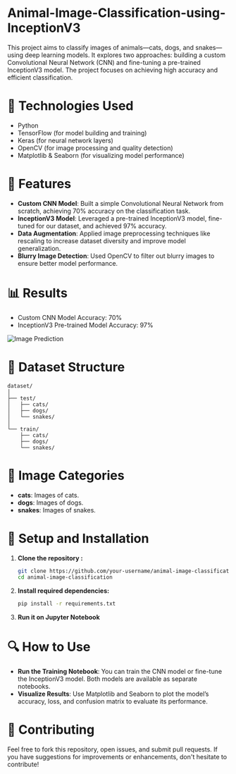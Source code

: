 # Animal-Image-Classification-using-InceptionV3

This project aims to classify images of animals—cats, dogs, and snakes—using deep learning models. It explores two approaches: building a custom Convolutional Neural Network (CNN) and fine-tuning a pre-trained InceptionV3 model. The project focuses on achieving high accuracy and efficient classification.

# 🧠 Technologies Used
- Python
- TensorFlow (for model building and training)
- Keras (for neural network layers)
- OpenCV (for image processing and quality detection)
- Matplotlib & Seaborn (for visualizing model performance)

# 🔧 Features
- **Custom CNN Model**: Built a simple Convolutional Neural Network from scratch, achieving 70% accuracy on the classification task.
- **InceptionV3 Model**: Leveraged a pre-trained InceptionV3 model, fine-tuned for our dataset, and achieved 97% accuracy.
- **Data Augmentation**: Applied image preprocessing techniques like rescaling to increase dataset diversity and improve model generalization.
- **Blurry Image Detection**: Used OpenCV to filter out blurry images to ensure better model performance.

# 📊 Results
- Custom CNN Model Accuracy: 70%
- InceptionV3 Pre-trained Model Accuracy: 97%

![Image Prediction](output.png)

# 📂 Dataset Structure
```
dataset/
│
├── test/
│   ├── cats/
│   ├── dogs/
│   └── snakes/
│
└── train/
    ├── cats/
    ├── dogs/
    └── snakes/
```

# 📸 Image Categories
- __cats__: Images of cats.
- __dogs__: Images of dogs.
- __snakes__: Images of snakes.

# 🏁 Setup and Installation
1. **Clone the repository :**
   ```bash
   git clone https://github.com/your-username/animal-image-classification.git
   cd animal-image-classification

2. **Install required dependencies:**
   ```bash
   pip install -r requirements.txt

3. **Run it on Jupyter Notebook**

# 🔍 How to Use
- **Run the Training Notebook**: You can train the CNN model or fine-tune the InceptionV3 model. Both models are available as separate notebooks.
- **Visualize Results**: Use Matplotlib and Seaborn to plot the model’s accuracy, loss, and confusion matrix to evaluate its performance.

# 💬 Contributing
Feel free to fork this repository, open issues, and submit pull requests. If you have suggestions for improvements or enhancements, don't hesitate to contribute!
